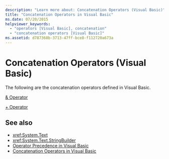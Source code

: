 ```yaml
---
description: "Learn more about: Concatenation Operators (Visual Basic)"
title: "Concatenation Operators in Visual Basic"
ms.date: 07/20/2015
helpviewer_keywords: 
  - "operators [Visual Basic], concatenation"
  - "concatenation operators [Visual Basic]"
ms.assetid: d787368b-3713-47ff-bce8-f112720a673a
---
```

# Concatenation Operators (Visual Basic)

The following are the concatenation operators defined in Visual Basic.  
  
 [& Operator](concatenation-operator.md)  
  
 [+ Operator](addition-operator.md)  
  
## See also

- <xref:System.Text>
- <xref:System.Text.StringBuilder>
- [Operator Precedence in Visual Basic](operator-precedence.md)
- [Concatenation Operators in Visual Basic](../../programming-guide/language-features/operators-and-expressions/concatenation-operators.md)
